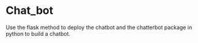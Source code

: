 # Chat_bot
Use the flask method to deploy the chatbot and the chatterbot package in python to build a chatbot.
